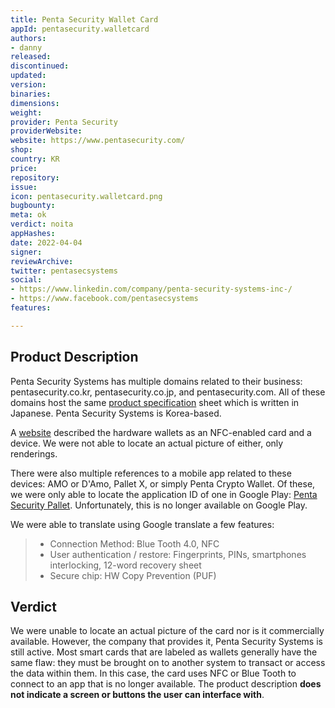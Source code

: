 ```yaml
---
title: Penta Security Wallet Card
appId: pentasecurity.walletcard
authors:
- danny
released: 
discontinued: 
updated: 
version: 
binaries: 
dimensions: 
weight: 
provider: Penta Security
providerWebsite: 
website: https://www.pentasecurity.com/
shop: 
country: KR
price: 
repository: 
issue: 
icon: pentasecurity.walletcard.png
bugbounty: 
meta: ok
verdict: noita
appHashes: 
date: 2022-04-04
signer: 
reviewArchive: 
twitter: pentasecsystems
social:
- https://www.linkedin.com/company/penta-security-systems-inc-/
- https://www.facebook.com/pentasecsystems
features: 

---
```


## Product Description

Penta Security Systems has multiple domains related to their business: pentasecurity.co.kr, pentasecurity.co.jp, and pentasecurity.com. All of these domains host the same [product specification](https://www.pentasecurity.com/wp-content/uploads/2018/08/Brochure_Penta-Cryptowallet-pallet_JP_180605.pdf) sheet which is written in Japanese. Penta Security Systems is Korea-based.

A [website](https://internetofbusiness.com/security-firm-announces-cryptowallets/) described the hardware wallets as an NFC-enabled card and a device. We were not able to locate an actual picture of either, only renderings.

There were also multiple references to a mobile app related to these devices: AMO or D'Amo, Pallet X, or simply Penta Crypto Wallet. Of these, we were only able to locate the application ID of one in Google Play: [Penta Security Pallet](https://play.google.com/store/apps/details?id=com.pentasecurity.pallet). Unfortunately, this is no longer available on Google Play. 

We were able to translate using Google translate a few features: 

> - Connection Method: Blue Tooth 4.0, NFC
> - User authentication / restore: Fingerprints, PINs, smartphones interlocking, 12-word recovery sheet
> - Secure chip: HW Copy Prevention (PUF)

## Verdict 

We were unable to locate an actual picture of the card nor is it commercially available. However, the company that provides it, Penta Security Systems is still active. Most smart cards that are labeled as wallets generally have the same flaw: they must be brought on to another system to transact or access the data within them. In this case, the card uses NFC or Blue Tooth to connect to an app that is no longer available. The product description **does not indicate a screen or buttons the user can interface with**.   


